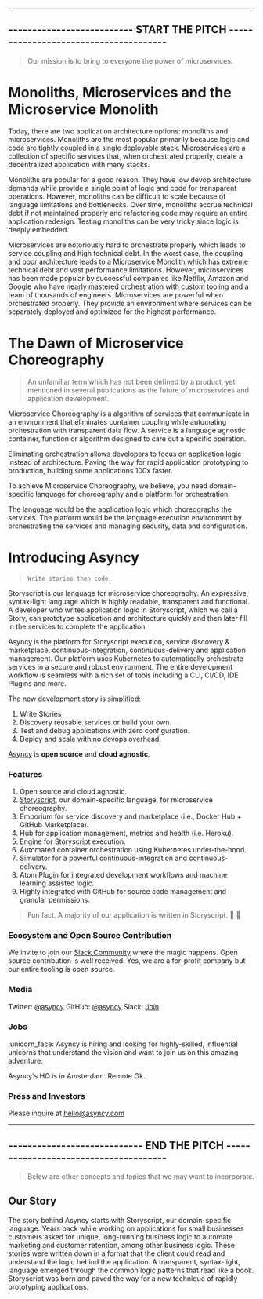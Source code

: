 ---------------------------------------------------------------------------------
-------------------------- START THE PITCH --------------------------------------
---------------------------------------------------------------------------------

> Our mission is to bring to everyone the power of microservices.


# Monoliths, Microservices and the Microservice Monolith

Today, there are two application architecture options: monoliths and microservices.
Monoliths are the most popular primarily because logic and code are tightly coupled in a single deployable stack.
Microservices are a collection of specific services that, when orchestrated properly, create a decentralized application with many stacks.

Monoliths are popular for a good reason. They have low devop architecture demands while provide a single point of logic and code for transparent operations.
However, monoliths can be difficult to scale because of language limitations and bottlenecks.
Over time, monoliths accrue technical debt if not maintained properly and refactoring code may require an entire application redesign.
Testing monoliths can be very tricky since logic is deeply embedded.

Microservices are notoriously hard to orchestrate properly which leads to service coupling and high technical debt.
In the worst case, the coupling and poor architecture leads to a Microservice Monolith which has extreme technical debt and vast performance limitations.
However, microservices has been made popular by successful companies like Netflix, Amazon and Google who have nearly mastered orchestration with custom tooling and a team of thousands of engineers.
Microservices are powerful when orchestrated properly. They provide an environment where services can be separately deployed and optimized for the highest performance.


# The Dawn of Microservice Choreography

> An unfamiliar term which has not been defined by a product, yet mentioned in several publications as the future of microservices and application development.

Microservice Choreography is a algorithm of services that communicate in an environment that eliminates container coupling while automating orchestration with transparent data flow.
A service is a language agnostic container, function or algorithm designed to care out a specific operation.

Eliminating orchestration allows developers to focus on application logic instead of architecture. Paving the way for rapid application prototyping to production, building some applications 100x faster.

To achieve Microservice Choreography, we believe, you need domain-specific language for choreography and a platform for orchestration.

The language would be the application logic which choreographs the services.
The platform would be the language execution environment by orchestrating the services and managing security, data and configuration.


# Introducing Asyncy

> `Write stories then code.`

Storyscript is our language for microservice choreography. An expressive, syntax-light language which is highly readable, transparent and functional.
A developer who writes application logic in Storyscript, which we call a Story, can prototype application and architecture quickly and then later fill in the services to complete the application.

Asyncy is the platform for Storyscript execution, service discovery & marketplace, continuous-integration, continuous-delivery and application management.
Our platform uses Kubernetes to automatically orchestrate services in a secure and robust environment.
The entire development workflow is seamless with a rich set of tools including a CLI, CI/CD, IDE Plugins and more.

The new development story is simplified:
1. Write Stories
2. Discovery reusable services or build your own.
3. Test and debug applications with zero configuration.
4. Deploy and scale with no devops overhead.

[Asyncy](https://asyncy.com) is **open source** and **cloud agnostic**.

### Features
1. Open source and cloud agnostic.
1. [Storyscript](http://asyncy.click/storyscript), our domain-specific language, for microservice choreography.
1. Emporium for service discovery and marketplace (i.e., Docker Hub + GitHub Marketplace).
1. Hub for application management, metrics and health (i.e. Heroku).
1. Engine for Storyscript execution.
1. Automated container orchestration using Kubernetes under-the-hood.
1. Simulator for a powerful continuous-integration and continuous-delivery.
1. Atom Plugin for integrated development workflows and machine learning assisted logic.
1. Highly integrated with GitHub for source code management and granular permissions.

> Fun fact. A majority of our application is written in Storyscript. :tada: :rocket:

### Ecosystem and Open Source Contribution

We invite to join our [Slack Community](https://asyncy.click/slack) where the magic happens.
Open source contribution is well received. Yes, we are a for-profit company but our entire tooling is open source.

### Media
Twitter: [@asyncy](https://asyncy.click/twitter)
GitHub: [@asyncy](https://asyncy.click/github)
Slack: [Join](https://asyncy.click/slack)

### Jobs

:unicorn_face: Asyncy is hiring and looking for highly-skilled, influential unicorns that understand the vision and want to join us on this amazing adventure.

Asyncy's HQ is in Amsterdam. Remote Ok.


### Press and Investors

Please inquire at [hello@asyncy.com](mailto:hello@asyncy.com)



---------------------------------------------------------------------------------
---------------------------- END THE PITCH --------------------------------------
---------------------------------------------------------------------------------

> Below are other concepts and topics that we may want to incorporate.


## Our Story

The story behind Asyncy starts with Storyscript, our domain-specific language.
Years back while working on applications for small businesses customers asked for unique, long-running business logic to automate marketing and customer retention, among other business logic.
These stories were written down in a format that the client could read and understand the logic behind the application.
A transparent, syntax-light, language emerged through the common logic patterns that read like a book.
Storyscript was born and paved the way for a new technique of rapidly prototyping applications.
